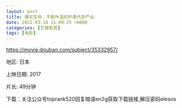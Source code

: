 ```yaml
---
layout: post
title: 爆买生命：不断升温的中美代孕产业
date: 2021-03-18 11:09:25 +0800
categories: [艺搜影视]
tags: [电影]
---
```

https://movie.douban.com/subject/35332957/

地区: 日本

上映日期: 2017

片长: 49分钟

下载：关注公众号toprank520回复暗语en2g获取下载链接,解压密码elesos